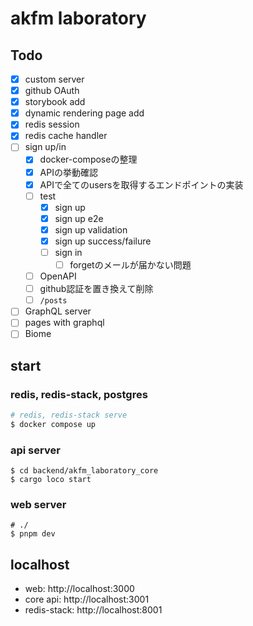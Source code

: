 # akfm laboratory

## Todo

- [x] custom server
- [x] github OAuth
- [x] storybook add
- [x] dynamic rendering page add
- [x] redis session
- [x] redis cache handler
- [ ] sign up/in
  - [x] docker-composeの整理
  - [x] APIの挙動確認
  - [x] APIで全てのusersを取得するエンドポイントの実装
  - [ ] test
    - [x] sign up
    - [x] sign up e2e
    - [x] sign up validation
    - [x] sign up success/failure
    - [ ] sign in
      - [ ] forgetのメールが届かない問題
  - [ ] OpenAPI
  - [ ] github認証を置き換えて削除
  - [ ] `/posts`
- [ ] GraphQL server
- [ ] pages with graphql
- [ ] Biome

## start

### redis, redis-stack, postgres

```sh
# redis, redis-stack serve
$ docker compose up
```

### api server

```shell
$ cd backend/akfm_laboratory_core
$ cargo loco start
```

### web server

```shell
# ./
$ pnpm dev
```

## localhost

- web: http://localhost:3000
- core api: http://localhost:3001
- redis-stack: http://localhost:8001
